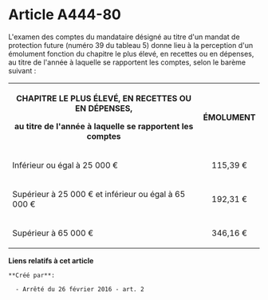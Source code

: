 # Article A444-80

L'examen des comptes du mandataire désigné au titre d'un mandat de protection future (numéro 39 du tableau 5) donne lieu à la
perception d'un émolument fonction du chapitre le plus élevé, en recettes ou en dépenses, au titre de l'année à laquelle se
rapportent les comptes, selon le barème suivant : 

<table>
  <tbody>
    <tr>
      <th>

CHAPITRE LE PLUS ÉLEVÉ, EN RECETTES OU EN DÉPENSES, 

au titre de l'année à laquelle se rapportent les comptes 

</th>
      <th>

ÉMOLUMENT 

</th>
    </tr>
    <tr>
      <td align="left" valign="middle">

Inférieur ou égal à 25 000 € 

</td>
      <td align="center" valign="middle">

115,39 € 

</td>
    </tr>
    <tr>
      <td align="left" valign="middle">

Supérieur à 25 000 € et inférieur ou égal à 65 000 € 

</td>
      <td valign="middle" align="center">

192,31 € 

</td>
    </tr>
    <tr>
      <td align="left" valign="middle">

Supérieur à 65 000 € 

</td>
      <td align="center" valign="middle">

346,16 € 

</td>
    </tr>
  </tbody>
</table>

**Liens relatifs à cet article**

	**Créé par**:

	  - Arrêté du 26 février 2016 - art. 2
